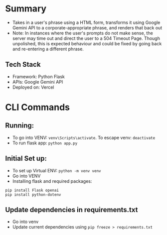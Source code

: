 # Summary
- Takes in a user's phrase using a HTML form, transforms it using Google Gemini API to a corporate-appropriate phrase, and renders that back out
- Note: In instances where the user's prompts do not make sense, the server may time out and direct the user to a 504 Timeout Page. Though unpolished, this is expected behaviour and could be fixed by going back and re-entering a different phrase. 

## Tech Stack
- Framework: Python Flask
- APIs: Google Gemini API
- Deployed on: Vercel

# CLI Commands

## Running:
- To go into VENV: `venv\Scripts\activate`. To escape venv: `deactivate`
- To run flask app: `python app.py`


## Initial Set up:
- To set up Virtual ENV: `python -m venv venv`
- Go into VENV
- Installing flask and required packages: 
```
pip install Flask openai
pip install python-dotenv
```

## Update dependencies in requirements.txt
- Go into venv
- Update current dependencies using `pip freeze > requirements.txt`
